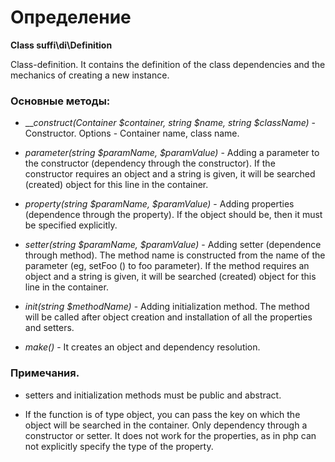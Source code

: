 Определение
===========

**Class suffi\di\Definition**

Class-definition. It contains the definition of the class dependencies and the mechanics of creating a new instance.

### Основные методы:

* ___construct(Container $container, string $name, string $className)_ - Constructor. Options - Container name, class name.

* _parameter(string $paramName, $paramValue)_ - Adding a parameter to the constructor (dependency through the constructor). If the constructor requires an object and a string is given, it will be searched (created) object for this line in the container.

* _property(string $paramName, $paramValue)_ - Adding properties (dependence through the property). If the object should be, then it must be specified explicitly.

* _setter(string $paramName, $paramValue)_ - Adding setter (dependence through method). The method name is constructed from the name of the parameter (eg, setFoo () to foo parameter). If the method requires an object and a string is given, it will be searched (created) object for this line in the container.

* _init(string $methodName)_ - Adding initialization method. The method will be called after object creation and installation of all the properties and setters.

* _make()_ - It creates an object and dependency resolution.

### Примечания.

* setters and initialization methods must be public and abstract.

* If the function is of type object, you can pass the key on which the object will be searched in the container. Only dependency through a constructor or setter. It does not work for the properties, as in php can not explicitly specify the type of the property.